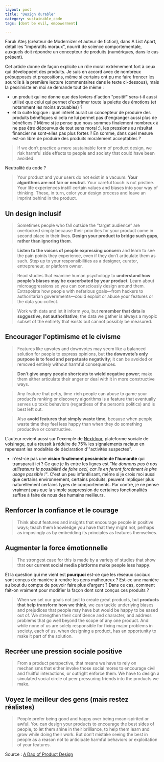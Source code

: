 ```yaml
---
layout: post
title: "Design durable"
category: sustainable_code
tags: [dont be evil, empowerment]

---
```


Faruk Ateş (créateur de Modernizer et auteur de fiction), dans A List Apart, détail les "impératifs moraux", nourrit de science comportementale, auxquels doit répondre un concepteur de produits (numériques, dans le cas présent).

<!--more-->

Cet article donne de façon explicite un rôle moral extrèmement fort à ceux qui développent des produits. Je suis en accord avec de nombreux présupposés et propositions, même si certains ont pu me faire froncer les sourcils à la première lecture (commentaires dans le texte ci-dessous), mais la pessimiste en moi se demande tout de même :

- un produit qui ne donne que des leviers d'action "positif" sera-t-il aussi utilisé que celui qui permet d'exprimer toute la palette des émotions (et notamment les moins avouables) ?
- et la suite logique : quel intérêt aurait un concepteur de produire des produits bénéfiques si cela ne lui permet pas d'engranger aussi plus de bénéfices ? Même si je pense que nous sommes finalement nombreux à ne pas être dépourvus de tout sens moral :), les pressions au résultat financier ne sont-elles pas plus fortes ? En somme, dans quel mesure est-on libre de produire des produits moralement acceptables ?

> If we don’t practice a more sustainable form of product design, we risk harmful side effects to people and society that could have been avoided.


Neutralité du code ?

> Your product and your users do not exist in a vacuum. **Your algorithms are not fair or neutral.** Your careful touch is not pristine. Your life experiences instill certain values and biases into your way of thinking. These, in turn, color your design process and leave an imprint behind in the product.

## Un design inclusif

> Sometimes people who fall outside the “target audience” are overlooked simply because their priorities for your product come in second place in their lives. **Design your product to bridge such gaps, rather than ignoring them**.

> **Listen to the voices of people expressing concern** and learn to see the pain points they experience, even if they don’t articulate them as such. Step up to your responsibilities as a designer, curator, entrepreneur, or platform owner.

> Read studies that examine human psychology to **understand how people’s biases may be exacerbated by your product**. Learn about microaggressions so you can consciously design around them. Extrapolate how people with nefarious goals—from hackers to authoritarian governments—could exploit or abuse your features or the data you collect.

> Work with data and let it inform you, but **remember that data is suggestive, not authoritative**; the data we gather is always a myopic subset of the entirety that exists but cannot possibly be measured.

## Encourager l'optimisme et le civisme

> Features like upvotes and downvotes may seem like a balanced solution for people to express opinions, but **the downvote’s only purpose is to feed and perpetuate negativity**; it can be avoided or removed entirely without harmful consequences.

> **Don’t give angry people shortcuts to wield negative power**; make them either articulate their anger or deal with it in more constructive ways.

> Any feature that petty, time-rich people can abuse to game your product’s ranking or discovery algorithms is a feature that eventually serves up toxic behaviors (regardless of the person’s politics) and is best left out.

> Also **avoid features that simply waste time**, because when people waste time they feel less happy than when they do something productive or constructive.


L'auteur revient aussi sur l'exemple de [Nextdoor](http://fusion.net/story/340171/how-nextdoor-reduced-racial-profiling/), plateforme sociale de voisinage, qui a réussit à réduire de 75% les signalements raciaux en repensant les modalités de déclaration d'"activités suspectes".


- n'est-ce pas une **vision finalement pessimiste de l'humanité** qui transparait ici ? Ce que je lis entre les lignes est *"Ne donnons pas à nos utilisateurs la possibilité de faire ceci, car ils en feront forcément le pire usage possible !"*. C'est un peu infantilisant, même si je crois moi aussi que certains environnement, certains produits, peuvent impliquer plus naturellement certains types de comportements. Par contre, je ne pense vraiment pas que la simple suppression de certaines fonctionalités suffise à faire de nous des humains meilleurs.


## Renforcer la confiance et le courage

> Think about features and insights that encourage people in positive ways; teach them knowledge you have that they might not, perhaps as imposingly as by embedding its principles as features themselves.


## Augmenter la force émotionnelle

> The strongest case for this is made by a variety of studies that show that **our current social media platforms make people less happy**.

Et la question qui me vient est **pourquoi** est-ce que les réseaux sociaux sont conçus de manière à rendre les gens malheureux ? Est-ce une manière au bout du compte de pouvoir faire plus d'argent ? Dans ce cas, comment fait-on vraiment pour modifier la façon dont sont conçus ces produits ?

> When we set our goals not just to create great products, but **products that help transform how we think**, we can tackle underlying biases and prejudices that people may have but would be happy to be eased out of. We strengthen their confidence and character, and address problems that go well beyond the scope of any one product. And while none of us are solely responsible for fixing major problems in society, each of us, when designing a product, has an opportunity to make it part of the solution.

## Recréer une pression sociale positive

> From a product perspective, that means we have to rely on mechanisms that either invoke those social mores to encourage civil and fruitful interactions, or outright enforce them. We have to design a simulated social circle of peer pressuring friends into the products we make.

## Voyez le meilleur des gens (mais restez réalistes)

> People prefer being good and happy over being mean-spirited or awful. You can design your products to encourage the best sides of people, to let them shine in their brilliance, to help them learn and grow while doing their work. But don’t mistake seeing the best in people as a reason not to anticipate harmful behaviors or exploitation of your features.





Source : [A Dao of Product Design][source]

[source]: http://alistapart.com/article/dao-of-product-design
